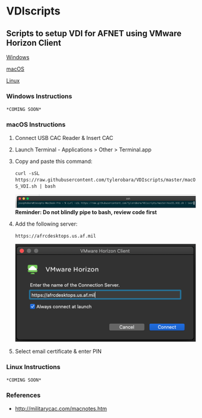 # VDIscripts
## Scripts to setup VDI for AFNET using VMware Horizon Client
[Windows](https://github.com/tylerobara/VDIscripts/blob/master/README.md#windows-instructions)

[macOS](https://github.com/tylerobara/VDIscripts/blob/master/README.md#macos-instructions)

[Linux](https://github.com/tylerobara/VDIscripts/blob/master/README.md#linux-instructions)

### Windows Instructions
    *COMING SOON*

### macOS Instructions
1) Connect USB CAC Reader & Insert CAC

2) Launch Terminal - Applications > Other > Terminal.app

3) Copy and paste this command:

     `curl -sSL https://raw.githubusercontent.com/tylerobara/VDIscripts/master/macOS_VDI.sh | bash`
     
     ![curl Image](https://github.com/tylerobara/VDIscripts/raw/master/macOS_curl.png)
          **Reminder: Do not blindly pipe to bash, review code first**

4) Add the following server:

     `https://afrcdesktops.us.af.mil`
     
      ![horizon image](https://github.com/tylerobara/VDIscripts/raw/master/macOS_horizon.png)

5) Select email certificate & enter PIN


### Linux Instructions
    *COMING SOON*

### References
- http://militarycac.com/macnotes.htm

